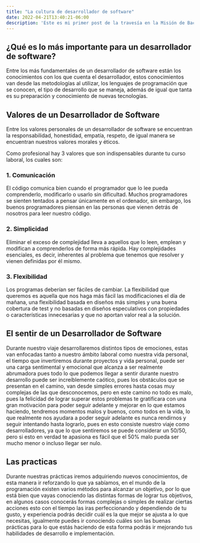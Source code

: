 ```yaml
---
title: "La cultura de desarrollador de software"
date: 2022-04-21T13:40:21-06:00
description: 'Este es mi primer post de la travesía en la Misión de Backend con Node JS de Launch X.'
---
```


## ¿Qué es lo más importante para un desarrollador de software?

Entre los más fundamentales de un desarrollador de software están los conocimientos con los que cuenta el desarrollador, estos conocimientos van desde las metodologías al utilizar, los lenguajes de programación que se conocen, el tipo de desarrollo que se maneja, además de igual que tanta es su preparación y conocimiento de nuevas tecnologías.


## Valores de un Desarrollador de Software

Entre los valores personales de un desarrollador de software se encuentran la responsabilidad, honestidad, empatía, respeto, de igual manera se encuentran nuestros valores morales y éticos.

Como profesional hay 3 valores que son indispensables durante tu curso laboral, los cuales son:

### 1.  Comunicación

El código comunica bien cuando el programador que lo lee pueda comprenderlo, modificarlo o usarlo sin dificultad. Muchos programadores se sienten tentados a pensar únicamente en el ordenador, sin embargo, los buenos programadores piensan en las personas que vienen detrás de nosotros para leer nuestro código.

### 2.  Simplicidad

Eliminar el exceso de complejidad lleva a aquellos que lo leen, emplean y modifican a comprenderlos de forma más rápida. Hay complejidades esenciales, es decir, inherentes al problema que tenemos que resolver y vienen definidas por él mismo.

### 3.  Flexibilidad 

Los programas deberían ser fáciles de cambiar. La flexibilidad que queremos es aquella que nos haga más fácil las modificaciones el día de mañana, una flexibilidad basada en diseños más simples y una buena cobertura de test y no basadas en diseños especulativos con propiedades o características innecesarias y que no aportan valor real a la solución.


## El sentir de un Desarrollador de Software

Durante nuestro viaje desarrollaremos distintos tipos de emociones, estas van enfocadas tanto a nuestro ámbito laboral como nuestra vida personal, el tiempo que invertiremos durante proyectos y vida personal, puede ser una carga sentimental y emocional que alcanza a ser realmente abrumadora pues todo lo que podemos llegar a sentir durante nuestro desarrollo puede ser increíblemente caótico, pues los obstáculos que se presentan en el camino, van desde simples errores hasta cosas muy complejas de las que desconocemos, pero en este camino no todo es malo, pues la felicidad de lograr superar estos problemas te gratificara con una gran motivación para poder seguir adelante y mejorar en lo que estamos haciendo, tendremos momentos malos y buenos, como todos en la vida, lo que realmente nos ayudara  a poder seguir adelante es nunca rendirnos y seguir intentando hasta lograrlo, pues en esto consiste nuestro viaje como desarrolladores, ya que lo que sentiremos se puede considerar un 50/50, pero si esto en verdad te apasiona es fácil que el 50% malo pueda ser mucho menor o incluso llegar ser nulo.

## Las practicas

Durante nuestras prácticas iremos adquiriendo nuevos conocimientos, de esta manera ir reforzando lo que ya sabíamos, en el mundo de la programación existen varios métodos para alcanzar un objetivo, por lo que está bien que vayas conociendo las distintas formas de lograr tus objetivos, en algunos casos conocerás formas complejas o simples de realizar ciertas acciones esto con el tiempo las iras perfeccionando y dependiendo de tu gusto, y experiencia podrás decidir cuál es la que mejor se ajusta a lo que necesitas, igualmente puedes ir conociendo cuáles son las buenas prácticas para lo que estás haciendo de esta forma podrás ir mejorando tus habilidades de desarrollo e implementación.

